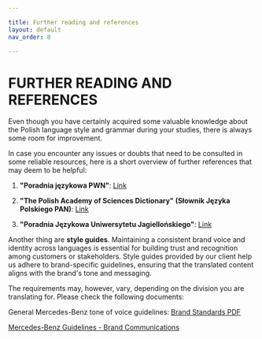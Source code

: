 ```yaml
---

title: Further reading and references
layout: default
nav_order: 8

---
```

FURTHER READING AND REFERENCES
===============
Even though you have certainly acquired some valuable knowledge about the Polish language style and grammar during your studies, there is always some room for improvement. 

In case you encounter any issues or doubts that need to be consulted in some reliable resources, here is a short overview of further references that may deem to be helpful:

1. **"Poradnia językowa PWN"**:
   [Link](https://sjp.pwn.pl/poradnia/)

2. **"The Polish Academy of Sciences Dictionary" (Słownik Języka Polskiego PAN)**:
   [Link](http://www.slownik.jezyka.polskiego.pl/)

3. **"Poradnia Językowa Uniwersytetu Jagiellońskiego"**:
[Link](http://www.poradniajezykowa.ujd.edu.pl/)

Another thing are **style guides**. Maintaining a consistent brand voice and identity across languages is essential for building trust and recognition among customers or stakeholders. Style guides provided by our client help us adhere to 
brand-specific guidelines, ensuring that the translated content aligns with the brand's tone and messaging.

The requirements may, however, vary, depending on the division you are translating for. Please check the following documents:

General Mercedes-Benz tone of voice guidelines: [Brand Standards PDF](https://static1.squarespace.com/static/50749503e4b0fa0ffd4b65f5/t/56142bd2e4b0e26258e39c6c/1444162514216/BrandStandards_08.20.15.pdf)

[Mercedes-Benz Guidelines - Brand Communications](https://www.scribd.com/doc/299303269/Mercedes-Benz-Guidelines-Brand-Communications)





